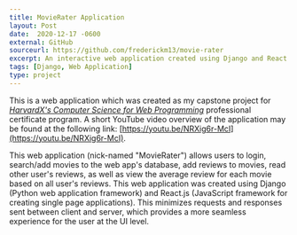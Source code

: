 ```yaml
---
title: MovieRater Application
layout: Post
date:  2020-12-17 -0600
external: GitHub
sourceurl: https://github.com/frederickm13/movie-rater
excerpt: An interactive web application created using Django and React.js.
tags: [Django, Web Application]
type: project
---
```


This is a web application which was created as my capstone project for *[HarvardX's Computer Science for Web Programming](https://www.edx.org/professional-certificate/harvardx-computer-science-for-web-programming)* professional certificate program. A short YouTube video overview of the application may be found at the following link: [https://youtu.be/NRXig6r-McI](https://youtu.be/NRXig6r-McI).

This web application (nick-named "MovieRater") allows users to login, search/add movies to the web app's database, add reviews to movies, read other user's reviews, as well as view the average review for each movie based on all user's reviews. This web application was created using Django (Python web application framework) and React.js (JavaScript framework for creating single page applications). This minimizes requests and responses sent between client and server, which provides a more seamless experience for the user at the UI level. 